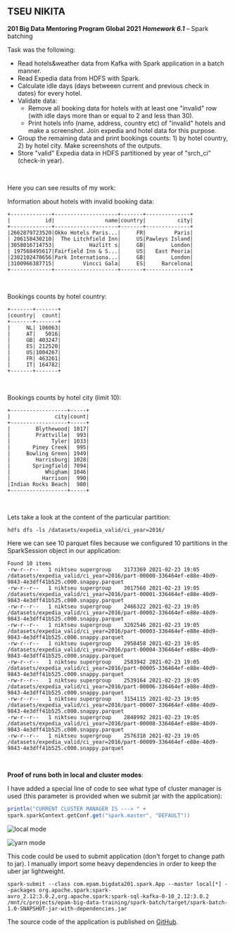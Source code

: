 ﻿## TSEU NIKITA
**201 Big Data Mentoring Program Global 2021** 
**_Homework 6.1_** – Spark batching

 
Task was the following:
-   Read hotels&weather data from Kafka with Spark application in a batch manner.
-   Read Expedia data from HDFS with Spark.
-   Calculate idle days (days betweeen current and previous check in dates) for every hotel.
-   Validate data:
    -   Remove all booking data for hotels with at least one "invalid" row (with idle days more than or equal to 2 and less than 30).
    -   Print hotels info (name, address, country etc) of "invalid" hotels and make a screenshot. Join expedia and hotel data for this purpose.
-   Group the remaining data and print bookings counts: 1) by hotel country, 2) by hotel city. Make screenshots of the outputs.
-   Store "valid" Expedia data in HDFS partitioned by year of "srch_ci" (check-in year).

<br/>

Here you can see results of my work:

Information about hotels with invalid booking data:
```
+-------------+--------------------+-------+--------------+
|           id|                name|country|          city|
+-------------+--------------------+-------+--------------+
|2662879723520|Okko Hotels Paris...|     FR|         Paris|
| 206158430210|  The Litchfield Inn|     US|Pawleys Island|
|3058016714753|           Hazlitt s|     GB|        London|
| 197568495617|Fairfield Inn & S...|     US|   East Peoria|
|2302102470656|Park Internationa...|     GB|        London|
|3100966387715|         Vincci Gala|     ES|     Barcelona|
+-------------+--------------------+-------+--------------+
```
<br/>

Bookings counts by hotel country:
```
+-------+-------+
|country|  count|
+-------+-------+
|     NL| 106063|
|     AT|   5016|
|     GB| 403247|
|     ES| 212520|
|     US|1004267|
|     FR| 463261|
|     IT| 164782|
+-------+-------+
```
<br/>

Bookings counts by hotel city (limit 10):
```
+------------------+-----+
|              city|count|
+------------------+-----+
|        Blythewood| 1017|
|        Prattville|  993|
|             Tyler| 1033|
|       Piney Creek|  995|
|     Bowling Green| 1949|
|        Harrisburg| 1028|
|       Springfield| 7094|
|           Whigham| 1046|
|          Harrison|  990|
|Indian Rocks Beach|  980|
+------------------+-----+
```
<br/>

Lets take a look at the content of the particular partition:

`hdfs dfs -ls /datasets/expedia_valid/ci_year=2016/`

Here we can see 10 parquet files because we configured 10 partitions in the SparkSession object in our application:
```
Found 10 items
-rw-r--r--   1 niktseu supergroup    3173369 2021-02-23 19:05 /datasets/expedia_valid/ci_year=2016/part-00000-336464ef-e88e-40d9-9843-4e3dff41b525.c000.snappy.parquet
-rw-r--r--   1 niktseu supergroup    3017568 2021-02-23 19:05 /datasets/expedia_valid/ci_year=2016/part-00001-336464ef-e88e-40d9-9843-4e3dff41b525.c000.snappy.parquet
-rw-r--r--   1 niktseu supergroup    2466322 2021-02-23 19:05 /datasets/expedia_valid/ci_year=2016/part-00002-336464ef-e88e-40d9-9843-4e3dff41b525.c000.snappy.parquet
-rw-r--r--   1 niktseu supergroup    3202546 2021-02-23 19:05 /datasets/expedia_valid/ci_year=2016/part-00003-336464ef-e88e-40d9-9843-4e3dff41b525.c000.snappy.parquet
-rw-r--r--   1 niktseu supergroup    2958458 2021-02-23 19:05 /datasets/expedia_valid/ci_year=2016/part-00004-336464ef-e88e-40d9-9843-4e3dff41b525.c000.snappy.parquet
-rw-r--r--   1 niktseu supergroup    2583942 2021-02-23 19:05 /datasets/expedia_valid/ci_year=2016/part-00005-336464ef-e88e-40d9-9843-4e3dff41b525.c000.snappy.parquet
-rw-r--r--   1 niktseu supergroup    2539164 2021-02-23 19:05 /datasets/expedia_valid/ci_year=2016/part-00006-336464ef-e88e-40d9-9843-4e3dff41b525.c000.snappy.parquet
-rw-r--r--   1 niktseu supergroup    3154115 2021-02-23 19:05 /datasets/expedia_valid/ci_year=2016/part-00007-336464ef-e88e-40d9-9843-4e3dff41b525.c000.snappy.parquet
-rw-r--r--   1 niktseu supergroup    2848992 2021-02-23 19:05 /datasets/expedia_valid/ci_year=2016/part-00008-336464ef-e88e-40d9-9843-4e3dff41b525.c000.snappy.parquet
-rw-r--r--   1 niktseu supergroup    2576318 2021-02-23 19:05 /datasets/expedia_valid/ci_year=2016/part-00009-336464ef-e88e-40d9-9843-4e3dff41b525.c000.snappy.parquet
```
<br/>

__Proof of runs both in local and cluster modes__:

I have added a special line of code to see what type of cluster manager is used (this parameter is provided when we submit jar with the application): 
```scala
println("CURRENT CLUSTER MANAGER IS ---> " + 
spark.sparkContext.getConf.get("spark.master", "DEFAULT"))
```


  ![local mode](images/local_mode_proof.jpg)
  
  ![yarn mode](images/yarn_mode_proof.jpg)

This code could be used to submit application (don't forget to change path to jar). I manually import some heavy dependencies in order to keep the uber jar lightweight. 
```
spark-submit --class com.epam.bigdata201.spark.App --master local[*] --packages org.apache.spark:spark-avro_2.12:3.0.2,org.apache.spark:spark-sql-kafka-0-10_2.12:3.0.2 /mnt/c/projects/epam-big-data-training/spark-batch/target/spark-batch-1.0-SNAPSHOT-jar-with-dependencies.jar
```

The source code of the application is published on [GitHub](https://github.com/NikitaTseu/epam-big-data-training/tree/main/spark-batch).
